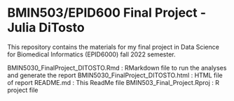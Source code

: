 # BMIN503/EPID600 Final Project - Julia DiTosto

This repository contains the materials for my final project in Data Science for Biomedical Informatics (EPID6000) fall 2022 semester. 


BMIN5030_FinalProject_DITOSTO.Rmd : RMarkdown file to run the analyses and generate the report
BMIN5030_FinalProject_DITOSTO.html : HTML file of report
README.md : This ReadMe file
BMIN503_Final_Project.Rproj : R project file



